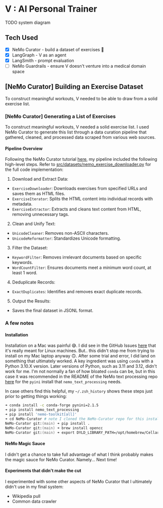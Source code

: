 # V : AI Personal Trainer

TODO system diagram

## Tech Used
- [x] NeMo Curator - build a dataset of exercises 💪
- [x] LangGraph - V as an agent
- [x] LangSmith - prompt evaluation
- [ ] NeMo Guardrails - ensure V doesn't venture into a medical domain space

## [NeMo Curator] Building an Exercise Dataset
To construct meaningful workouts, V needed to be able to draw from a solid exercise list.

### [NeMo Curator] Generating a List of Exercises
To construct meaningful workouts, V needed a solid exercise list. I used NeMo Curator to generate this list through a data curation pipeline that gathered, cleaned, and processed data scraped from various web sources.

#### Pipeline Overview
Following the NeMo Curator tutorial [here](https://developer.nvidia.com/blog/curating-custom-datasets-for-llm-training-with-nvidia-nemo-curator/), my pipeline included the following high-level steps. Refer to [src/datasets/nemo_exercise_downloader.py](src/datasets/nemo_exercise_downloader.py) for the full code implementation:

1. Download and Extract Data:
- `ExerciseDownloader`: Downloads exercises from specified URLs and saves them as HTML files.
- `ExerciseIterator`: Splits the HTML content into individual records with metadata.
- `ExerciseExtractor`: Extracts and cleans text content from HTML, removing unnecessary tags.

2. Clean and Unify Text:
- `UnicodeCleaner`: Removes non-ASCII characters.
- `UnicodeReformatter`: Standardizes Unicode formatting.

3. Filter the Dataset:
- `KeywordFilter`: Removes irrelevant documents based on specific keywords.
- `WordCountFilter`: Ensures documents meet a minimum word count, at least 1 word.

4. Deduplicate Records:
- `ExactDuplicates`: Identifies and removes exact duplicate records.

5. Output the Results:
- Saves the final dataset in JSONL format.

### A few notes
#### Installation
Installation on a Mac was painful 😅. I did see in the GitHub Issues [here](https://github.com/NVIDIA/NeMo-Curator/issues/76#issuecomment-2135907968) that it's really meant for Linux machines. But.. this didn't stop me from trying to install on my Mac laptop anyway 🙃. After some trial and error, I did land on something that ultimately worked. A key ingredient was using `conda` with a Python 3.10.X version. Later versions of Python, such as 3.11 and 3.12, didn't work for me. I'm not normally a fan of how bloated `conda` can be, but in this case it was recommended in the README of the NeMo text processing repo [here](https://github.com/NVIDIA/NeMo-text-processing) for the `pyini` install that `nemo_text_processing` needs. 

In case others find this helpful, my `~/.zsh_history` shows these steps just prior to getting things working:
```zsh
➜ conda install -c conda-forge pynini=2.1.5
➜ pip install nemo_text_processing
➜ pip install 'nemo-toolkit[all]'
➜ cd NeMo-Curator # note I cloned the NeMo-Curator repo for this install
NeMo-Curator git:(main) ➜ pip install .
NeMo-Curator git:(main) ➜ brew install opencc
NeMo-Curator git:(main) ➜ export DYLD_LIBRARY_PATH=/opt/homebrew/Cellar/opencc/1.1.7/lib:$DYLD_LIBRARY_PATH
```
#### NeMo Magic Sauce
I didn't get a chance to take full advantage of what I think probably makes the magic sauce for NeMo Curator. Namely... Next time!
#### Experiments that didn't make the cut
I experimented with some other aspects of NeMo Curator that I ultimately didn't use in my final system:
- Wikipedia pull
- Common data crawler

